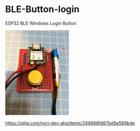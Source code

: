 # BLE-Button-login
ESP32 BLE Windows Login Button

<img src="./img/IMG_1556.png" width=40%>


https://qiita.com/nori-dev-akg/items/249988fd87bd9a589bde